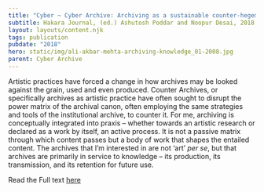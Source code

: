 ```yaml
---
title: "Cyber ~ Cyber Archive: Archiving as a sustainable counter-hegemonic practice"
subtitle: Hakara Journal, (ed.) Ashutosh Poddar and Noopur Desai, 2018
layout: layouts/content.njk
tags: publication
pubdate: "2018"
hero: static/img/ali-akbar-mehta-archiving-knowledge_01-2008.jpg
parent: Cyber Archive
---
```

Artistic practices have forced a change in how archives may be looked against
the grain, used and even produced. Counter Archives, or specifically archives
as artistic practice have often sought to disrupt the power matrix of the
archival canon, often employing the same strategies and tools of the
institutional archive, to counter it. For me, archiving is conceptually
integrated into praxis – whether towards an artistic research or declared as a
work by itself, an active process. It is not a passive matrix through which
content passes but a body of work that shapes the entailed content. The
archives that I’m interested in are not ‘art’ _per se_, but that archives are
primarily in service to knowledge – its production, its transmission, and its
retention for future use.

Read the Full text [here](http://www.hakara.in/ali-akbar-mehta/)
